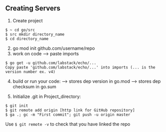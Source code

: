 ## Creating Servers
1. Create project 
``` 
$ ~ cd go/src
$ src mkdir directory_name
$ cd directory_name
```

2. go mod init github.com/username/repo
3. work on code --> paste imports
```
$ go get -u github.com/labstack/echo/...
Copy paste 'github.com/labstack/echo/...' into imports (... is the version number ex. v4)
```
4. build or run your code:
--> stores dep version in go.mod
--> stores dep checksum in go.sum

5. Initialize .git in Project_directory:
```
$ git init
$ git remote add origin [http link for GitHub repository]
$ ga .; gc -m "First commit"; git push -u origin master
```
Use ```$ git remote -v``` to check that you have linked the repo